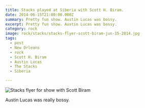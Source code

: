 ```yaml
---
title: Stacks played at Siberia with Scott H. Biram.
date: 2014-06-15T21:00:00.000Z
summary: Pretty fun show. Austin Lucas was bossy.
excerpt: Pretty fun show. Austin Lucas was bossy.
category: rock
image: rock/stacks/stacks-flyer-scott-biram-jun-15-2014.jpg
tags:
  - post 
  - New Orleans
  - rock
  - Scott H. Biram
  - Austin Lucas
  - The Stacks
  - Siberia

---
```



![Stacks flyer for show with Scott Biram](/static/img/rock/stacks/stacks-flyer-scott-biram-140615.jpg "Stacks flyer for show with Scott Biram")

Austin Lucas was really bossy.
